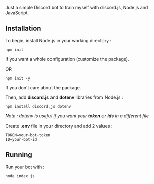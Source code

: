 Just a simple Discord bot to train myself with discord.js, Node.js and JavaScript.

## Installation

To begin, install Node.js in your working directory :

`npm init`

If you want a whole configuration (customize the package).


OR


`npm init -y`

If you don't care about the package.


Then, add **discord.js** and **dotenv** libraries from Node.js :

`npm install discord.js dotenv`


*Note : dotenv is useful if you want your **token** or **ids** in a different file*



Create **.env** file in your directory and add 2 values :

```
TOKEN=your-bot-token
ID=your-bot-id
```

## Running

Run your bot with :

`node index.js`

